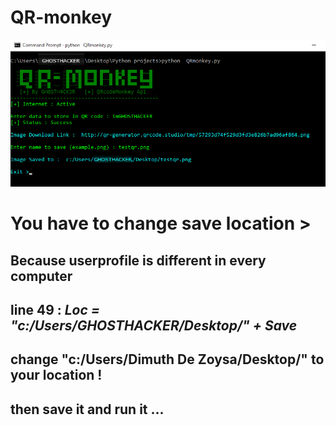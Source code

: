 <h1> QR-monkey </h1>

![screenshot](https://github.com/GH0STH4CKER/QR-monkey/blob/master/qrmonkeypython2.png?raw=true)

<h1> You have to change save location  > </h1>
<h2> Because userprofile is different in every computer </h2>
<h2> line 49 :<i> Loc = "c:/Users/GHOSTHACKER/Desktop/" + Save </i></h2>
<h2> change "c:/Users/Dimuth De Zoysa/Desktop/" to your location !</h2>
<h2> then save it and run it ... <h2>
 
